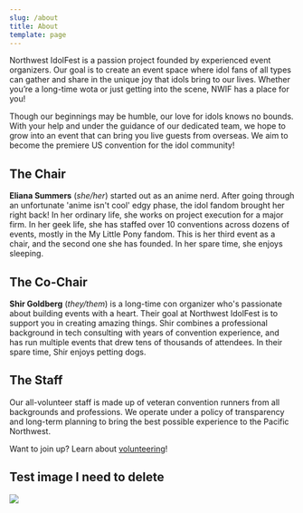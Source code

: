 ```yaml
---
slug: /about
title: About
template: page
---
```

Northwest IdolFest is a passion project founded by experienced event organizers. Our goal is to create an event space where idol fans of all types can gather and share in the unique joy that idols bring to our lives. Whether you’re a long-time wota or just getting into the scene, NWIF has a place for you!

Though our beginnings may be humble, our love for idols knows no bounds. With your help and under the guidance of our dedicated team, we hope to grow into an event that can bring you live guests from overseas. We aim to become the premiere US convention for the idol community!

## The Chair

**Eliana Summers** (*she/her*) started out as an anime nerd. After going through an unfortunate 'anime isn't cool' edgy phase, the idol fandom brought her right back! In her ordinary life, she works on project execution for a major firm. In her geek life, she has staffed over 10 conventions across dozens of events, mostly in the My Little Pony fandom. This is her third event as a chair, and the second one she has founded. In her spare time, she enjoys sleeping.

## The Co-Chair

**Shir Goldberg** (*they/them*) is a long-time con organizer who's passionate about building events with a heart. Their goal at Northwest IdolFest is to support you in creating amazing things. Shir combines a professional background in tech consulting with years of convention experience, and has run multiple events that drew tens of thousands of attendees. In their spare time, Shir enjoys petting dogs.

## The Staff

Our all-volunteer staff is made up of veteran convention runners from all backgrounds and professions. We operate under a policy of transparency and long-term planning to bring the best possible experience to the Pacific Northwest.

Want to join up? Learn about [volunteering](/volunteer)!

## Test image I need to delete

![](/images/uploads/lain.jpeg)